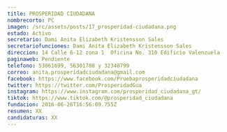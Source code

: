 ```yaml
---
title: PROSPERIDAD CIUDADANA
nombrecorto: PC
imagen: /src/assets/posts/17_prosperidad-ciudadana.png
estado: Activo
secretario: Dami Anita Elizabeth Kristensson Sales
secretariofunciones: Dami Anita Elizabeth Kristensson Sales
direccion: 14 Calle 6-12 zona 1  Oficina No. 310 Edificio Valenzuela
paginaweb: Pendiente
telefono: 53061699, 56301780 y 32340799
correo: anita.prosperidadciudadana@gmail.com
facebook: https://www.facebook.com/Pruebaprosperidadciudadana
twitter: https://twitter.com/ProsperidadGua
instagram: https://www.instagram.com/prosperidad_ciudadana_gt/
tiktok: https://www.tiktok.com/@prosperidad_ciudadana
fundacion: 2016-06-26T16:56:09.755Z
resumen: XX
candidaturas: XX
---
```

